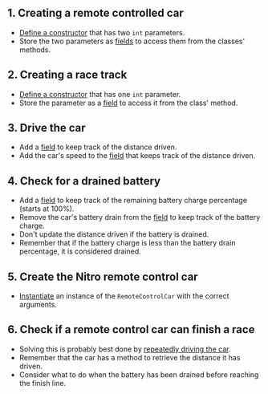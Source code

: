 ## 1. Creating a remote controlled car

- [Define a constructor][constructor-syntax] that has two `int` parameters.
- Store the two parameters as [fields][fields] to access them from the classes' methods.

## 2. Creating a race track

- [Define a constructor][constructor-syntax] that has one `int` parameter.
- Store the parameter as a [field][fields] to access it from the class' method.

## 3. Drive the car

- Add a [field][fields] to keep track of the distance driven.
- Add the car's speed to the [field][fields] that keeps track of the distance driven.

## 4. Check for a drained battery

- Add a [field][fields] to keep track of the remaining battery charge percentage (starts at 100%).
- Remove the car's battery drain from the [field][fields] to keep track of the battery charge.
- Don't update the distance driven if the battery is drained.
- Remember that if the battery charge is less than the battery drain percentage, it is considered drained.

## 5. Create the Nitro remote control car

- [Instantiate][instance-constructors] an instance of the `RemoteControlCar` with the correct arguments.

## 6. Check if a remote control car can finish a race

- Solving this is probably best done by [repeatedly driving the car][while].
- Remember that the car has a method to retrieve the distance it has driven.
- Consider what to do when the battery has been drained before reaching the finish line.

[constructor-syntax]: https://docs.oracle.com/javase/tutorial/java/javaOO/constructors.html
[instance-constructors]: https://docs.oracle.com/javase/tutorial/java/javaOO/objectcreation.html
[while]: https://docs.oracle.com/javase/tutorial/java/nutsandbolts/while.html
[fields]: https://docs.oracle.com/javase/tutorial/java/javaOO/variables.html
